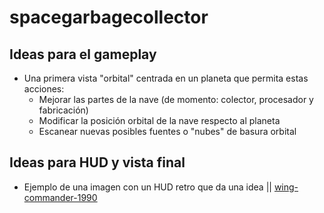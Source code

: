 # spacegarbagecollector

## Ideas para el gameplay
   - Una primera vista "orbital" centrada en un planeta que permita estas acciones:
      - Mejorar las partes de la nave (de momento: colector, procesador y fabricación)
      - Modificar la posición orbital de la nave respecto al planeta
      - Escanear nuevas posibles fuentes o "nubes" de basura orbital   


## Ideas para HUD y vista final

   - Ejemplo de una imagen con un HUD retro que da una idea || [wing-commander-1990](https://github.com/user-attachments/assets/838cef7a-5df0-4160-ab0f-a048449ab954)
